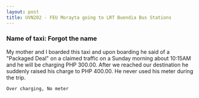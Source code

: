```yaml
---
layout: post
title: UVN202 - FEU Morayta going to LRT Buendia Bus Stations
---
```


### Name of taxi: Forgot the name

My mother and I boarded this taxi and upon boarding he said of a "Packaged Deal" on a claimed traffic on a Sunday morning about 10:15AM and he will be charging PHP 300.00. After we reached our destination he suddenly raised his charge to PHP 400.00. He never used his meter during the trip.

```Over charging, No meter```
